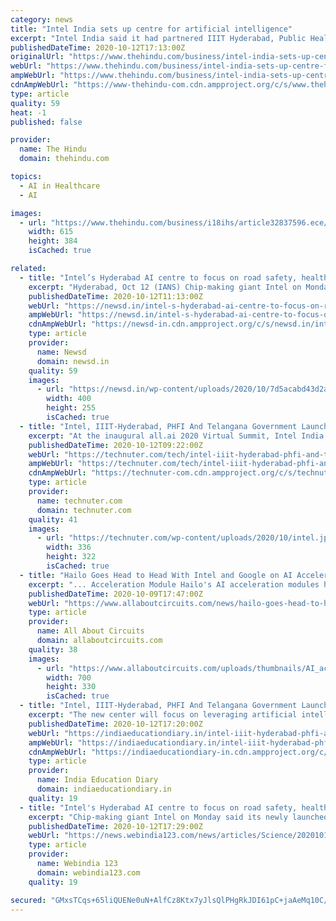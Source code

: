 ```yaml
---
category: news
title: "Intel India sets up centre for artificial intelligence"
excerpt: "Intel India said it had partnered IIIT Hyderabad, Public Health Foundation of India and the Telangana government to unveil a research centre to focus on leveraging artificial intelligence (AI) to solve India’s population-scale challenges in sectors such as healthcare and smart mobility."
publishedDateTime: 2020-10-12T17:13:00Z
originalUrl: "https://www.thehindu.com/business/intel-india-sets-up-centre-for-artificial-intelligence/article32837598.ece"
webUrl: "https://www.thehindu.com/business/intel-india-sets-up-centre-for-artificial-intelligence/article32837598.ece"
ampWebUrl: "https://www.thehindu.com/business/intel-india-sets-up-centre-for-artificial-intelligence/article32837598.ece/amp/"
cdnAmpWebUrl: "https://www-thehindu-com.cdn.ampproject.org/c/s/www.thehindu.com/business/intel-india-sets-up-centre-for-artificial-intelligence/article32837598.ece/amp/"
type: article
quality: 59
heat: -1
published: false

provider:
  name: The Hindu
  domain: thehindu.com

topics:
  - AI in Healthcare
  - AI

images:
  - url: "https://www.thehindu.com/business/i18ihs/article32837596.ece/ALTERNATES/LANDSCAPE_615/TH13BURAVISHANKARPRASAD"
    width: 615
    height: 384
    isCached: true

related:
  - title: "Intel’s Hyderabad AI centre to focus on road safety, health"
    excerpt: "Hyderabad, Oct 12 (IANS) Chip-making giant Intel on Monday said its newly launched applied Artificial Intelligence (AI) research centre in Hyderabad will focus on identifying and solving challenges in the healthcare and smart mobility segments through strong ecosystem collaboration."
    publishedDateTime: 2020-10-12T11:13:00Z
    webUrl: "https://newsd.in/intel-s-hyderabad-ai-centre-to-focus-on-road-safety-health/"
    ampWebUrl: "https://newsd.in/intel-s-hyderabad-ai-centre-to-focus-on-road-safety-health/amp/"
    cdnAmpWebUrl: "https://newsd-in.cdn.ampproject.org/c/s/newsd.in/intel-s-hyderabad-ai-centre-to-focus-on-road-safety-health/amp/"
    type: article
    provider:
      name: Newsd
      domain: newsd.in
    quality: 59
    images:
      - url: "https://newsd.in/wp-content/uploads/2020/10/7d5acabd43d2a9d0db88a1ae63b5211f.jpg"
        width: 400
        height: 255
        isCached: true
  - title: "Intel, IIIT-Hyderabad, PHFI And Telangana Government Launch Applied Artificial Intelligence Research Center"
    excerpt: "At the inaugural all.ai 2020 Virtual Summit, Intel India in collaboration with the Government of Telangana, International Institute of Information Technology, H"
    publishedDateTime: 2020-10-12T09:22:00Z
    webUrl: "https://technuter.com/tech/intel-iiit-hyderabad-phfi-and-telangana-government-launch-applied-artificial-intelligence-research-center.html"
    ampWebUrl: "https://technuter.com/tech/intel-iiit-hyderabad-phfi-and-telangana-government-launch-applied-artificial-intelligence-research-center.html/amp"
    cdnAmpWebUrl: "https://technuter-com.cdn.ampproject.org/c/s/technuter.com/tech/intel-iiit-hyderabad-phfi-and-telangana-government-launch-applied-artificial-intelligence-research-center.html/amp"
    type: article
    provider:
      name: technuter.com
      domain: technuter.com
    quality: 41
    images:
      - url: "https://technuter.com/wp-content/uploads/2020/10/intel.jpg"
        width: 336
        height: 322
        isCached: true
  - title: "Hailo Goes Head to Head With Intel and Google on AI Acceleration Modules"
    excerpt: "... Acceleration Module Hailo's AI acceleration modules have some leverage over other competitors because it integrates the Hailo-8 processor—a device that Hailo says delivers 26 tera-operations per second (TOPS) in chip processing capabilities and 3 ..."
    publishedDateTime: 2020-10-09T17:47:00Z
    webUrl: "https://www.allaboutcircuits.com/news/hailo-goes-head-to-head-intel-google-ai-acceleration-modules/"
    type: article
    provider:
      name: All About Circuits
      domain: allaboutcircuits.com
    quality: 38
    images:
      - url: "https://www.allaboutcircuits.com/uploads/thumbnails/AI_acceleration_roundup.jpg"
        width: 700
        height: 330
        isCached: true
  - title: "Intel, IIIT-Hyderabad, PHFI And Telangana Government Launch Applied Artificial Intelligence Research Center"
    excerpt: "The new center will focus on leveraging artificial intelligence (AI) to solve India’s population scale challenges in key sectors such as healthcare and smart mobility Through collaboration with"
    publishedDateTime: 2020-10-12T17:20:00Z
    webUrl: "https://indiaeducationdiary.in/intel-iiit-hyderabad-phfi-and-telangana-government-launch-applied-artificial-intelligence-research-center/"
    ampWebUrl: "https://indiaeducationdiary.in/intel-iiit-hyderabad-phfi-and-telangana-government-launch-applied-artificial-intelligence-research-center/?amp"
    cdnAmpWebUrl: "https://indiaeducationdiary-in.cdn.ampproject.org/c/s/indiaeducationdiary.in/intel-iiit-hyderabad-phfi-and-telangana-government-launch-applied-artificial-intelligence-research-center/?amp"
    type: article
    provider:
      name: India Education Diary
      domain: indiaeducationdiary.in
    quality: 19
  - title: "Intel's Hyderabad AI centre to focus on road safety, health"
    excerpt: "Chip-making giant Intel on Monday said its newly launched applied Artificial Intelligence (AI) research centre in Hyderabad will focus on identifying and solving challenges in the healthcare and smart mobility segments through strong ecosystem collaboration."
    publishedDateTime: 2020-10-12T17:29:00Z
    webUrl: "https://news.webindia123.com/news/articles/Science/20201012/3640886.html"
    type: article
    provider:
      name: Webindia 123
      domain: webindia123.com
    quality: 19

secured: "GMxsTCqs+65liQUENe0uN+AlfCz8Ktx7yJlsQlPHgRkJDI61pC+jaAeMq10C/AfHVHvaDk/NT9mnsIlkOUPe17W20OTWCb3Wt7QVJ5kiSHyscP5Eh0F99mPXX1t3K4XgzDRUY1kyJej0nGx3rc1x0tBoK4GcATd+Ai3saDPG9ahwHKzecgjThNUpWst2B3lnY5zZVI4biJC7fXGLVRLYZOkC7Bw3JupAAmmKYOS++4FxhfVn1S4wwiAYxNv1dVClgkRRNBrD/waXUNEApiKOJKyEQgWmrCB6VRr2Ye73uivT58NSftTo52qiwd4ia+IEIQRgeFvqqpJM7dRyVYPMuN5ejhGoGIpxvNetLfrVZ/s=;G/qUh0geJZhdYg5OwD2bjw=="
---
```


